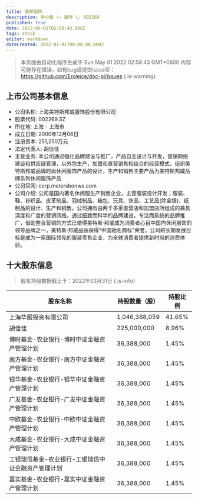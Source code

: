 ```yaml
---
title: 美邦服饰
description: 中小板 \- 服饰 \- 002269
published: true
date: 2022-05-01T02:58:43.000Z
tags: stock
editor: markdown
dateCreated: 2022-01-01T00:00:00.000Z
---
```


> 本页面由自动化程序生成于 Sun May 01 2022 02:58:43 GMT+0800
> 内容可能存在错误，如有bug请提交issue至：https://github.com/Eroleice/doc-pi/issues
{.is-warning}

## 上市公司基本信息
- 公司名称: 上海美特斯邦威服饰股份有限公司
- 股票代码: 002269.SZ
- 所在地: 上海 - 上海市
- 成立日期: 2000年12月06日
- 注册资本: 251,250万元
- 法定代表人: 胡佳佳
- 主营业务: 本公司通过强化品牌建设与推广，产品自主设计与开发，营销网络建设和供应链管理，以外包生产，加盟和直营销售相结合的经营模式，组织美特斯邦威品牌时尚休闲服饰产品的设计，生产和销售主要产品为美特斯邦威品牌系列休闲服饰产品
- 公司官网: corp.metersbonwe.com
- 公司介绍: 公司是国内著名休闲服生产销售企业，主营服装设计开发；服装、鞋、针织品、皮革制品、羽绒制品、箱包、玩具、饰品、工艺品(除金银)、纸制品的设计、生产和销售。公司拥有由两千多家直营店和加盟店所组成的兼具深度和广度的营销网络。通过细致而科学的品牌建设，专注而系统的品牌推广，借助整合营销的方式已使得美特斯·邦威成为消费者心目中国内休闲服饰的领导品牌之一。美特斯·邦威品获获得“中国驰名商标”荣誉。公司的长期发展目标是成为一家国际领先的服装零售企业，为全球消费者提供新时尚的消费体验。


## 十大股东信息
> 股东持股数据截止于：2022年03月31日
{.is-info}

| 股东名称 | 持股数量（股） | 持股比例 |
| --- | --- | --- |
| 上海华服投资有限公司 | 1,046,388,059 | 41.65% |
| 胡佳佳 | 225,000,000 | 8.96% |
| 博时基金-农业银行-博时中证金融资产管理计划 | 36,388,000 | 1.45% |
| 南方基金-农业银行-南方中证金融资产管理计划 | 36,388,000 | 1.45% |
| 银华基金-农业银行-银华中证金融资产管理计划 | 36,388,000 | 1.45% |
| 广发基金-农业银行-广发中证金融资产管理计划 | 36,388,000 | 1.45% |
| 中欧基金-农业银行-中欧中证金融资产管理计划 | 36,388,000 | 1.45% |
| 大成基金-农业银行-大成中证金融资产管理计划 | 36,388,000 | 1.45% |
| 工银瑞信基金-农业银行-工银瑞信中证金融资产管理计划 | 36,388,000 | 1.45% |
| 嘉实基金-农业银行-嘉实中证金融资产管理计划 | 36,388,000 | 1.45% |




